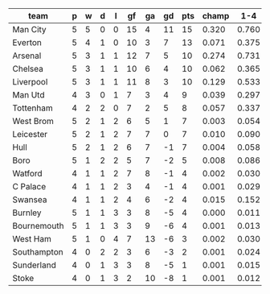 |    team     | p | w | d | l | gf | ga | gd | pts | champ |  1-4  |  5-7  | bot3  |
|-------------|---|---|---|---|----|----|----|-----|-------|-------|-------|-------|
| Man City    | 5 | 5 | 0 | 0 | 15 |  4 | 11 |  15 | 0.320 | 0.760 | 0.160 | 0.001|
| Everton     | 5 | 4 | 1 | 0 | 10 |  3 |  7 |  13 | 0.071 | 0.375 | 0.285 | 0.011|
| Arsenal     | 5 | 3 | 1 | 1 | 12 |  7 |  5 |  10 | 0.274 | 0.731 | 0.173 | 0.001|
| Chelsea     | 5 | 3 | 1 | 1 | 10 |  6 |  4 |  10 | 0.062 | 0.365 | 0.275 | 0.012|
| Liverpool   | 5 | 3 | 1 | 1 | 11 |  8 |  3 |  10 | 0.129 | 0.533 | 0.251 | 0.003|
| Man Utd     | 4 | 3 | 0 | 1 |  7 |  3 |  4 |   9 | 0.039 | 0.297 | 0.263 | 0.020|
| Tottenham   | 4 | 2 | 2 | 0 |  7 |  2 |  5 |   8 | 0.057 | 0.337 | 0.275 | 0.014|
| West Brom   | 5 | 2 | 1 | 2 |  6 |  5 |  1 |   7 | 0.003 | 0.054 | 0.129 | 0.142|
| Leicester   | 5 | 2 | 1 | 2 |  7 |  7 |  0 |   7 | 0.010 | 0.090 | 0.174 | 0.096|
| Hull        | 5 | 2 | 1 | 2 |  6 |  7 | -1 |   7 | 0.004 | 0.058 | 0.136 | 0.137|
| Boro        | 5 | 1 | 2 | 2 |  5 |  7 | -2 |   5 | 0.008 | 0.086 | 0.159 | 0.106|
| Watford     | 4 | 1 | 1 | 2 |  7 |  8 | -1 |   4 | 0.002 | 0.030 | 0.084 | 0.228|
| C Palace    | 4 | 1 | 1 | 2 |  3 |  4 | -1 |   4 | 0.001 | 0.029 | 0.072 | 0.260|
| Swansea     | 4 | 1 | 1 | 2 |  4 |  6 | -2 |   4 | 0.015 | 0.152 | 0.215 | 0.058|
| Burnley     | 5 | 1 | 1 | 3 |  3 |  8 | -5 |   4 | 0.000 | 0.011 | 0.046 | 0.347|
| Bournemouth | 5 | 1 | 1 | 3 |  3 |  9 | -6 |   4 | 0.001 | 0.013 | 0.048 | 0.350|
| West Ham    | 5 | 1 | 0 | 4 |  7 | 13 | -6 |   3 | 0.002 | 0.030 | 0.082 | 0.228|
| Southampton | 4 | 0 | 2 | 2 |  3 |  6 | -3 |   2 | 0.001 | 0.024 | 0.075 | 0.268|
| Sunderland  | 4 | 0 | 1 | 3 |  3 |  8 | -5 |   1 | 0.001 | 0.015 | 0.051 | 0.342|
| Stoke       | 4 | 0 | 1 | 3 |  2 | 10 | -8 |   1 | 0.001 | 0.012 | 0.048 | 0.375|
